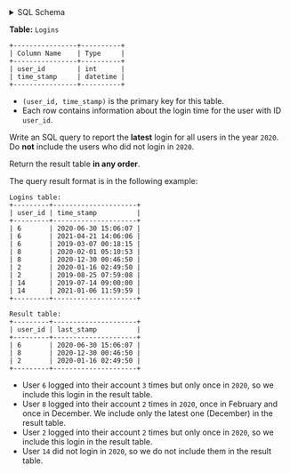 <details>
<summary> SQL Schema</summary>

```sql
DROP TABLE IF EXISTS Logins;

CREATE TABLE IF NOT EXISTS
  Logins (user_id int, time_stamp datetime);

INSERT INTO
  Logins (user_id, time_stamp)
VALUES
  ('6', '2020-06-30 15:06:07'),
  ('6', '2021-04-21 14:06:06'),
  ('6', '2019-03-07 00:18:15'),
  ('8', '2020-02-01 05:10:53'),
  ('8', '2020-12-30 00:46:50'),
  ('2', '2020-01-16 02:49:50'),
  ('2', '2019-08-25 07:59:08'),
  ('14', '2019-07-14 09:00:00'),
  ('14', '2021-01-06 11:59:59');
```

</details>

**Table:** `Logins`

```
+----------------+----------+
| Column Name    | Type     |
+----------------+----------+
| user_id        | int      |
| time_stamp     | datetime |
+----------------+----------+
```

- `(user_id, time_stamp)` is the primary key for this table.
- Each row contains information about the login time for the user with ID `user_id`.

Write an SQL query to report the **latest** login for all users in the year `2020`. Do **not** include the users who did not login in `2020`.

Return the result table **in any order**.

The query result format is in the following example:

```
Logins table:
+---------+---------------------+
| user_id | time_stamp          |
+---------+---------------------+
| 6       | 2020-06-30 15:06:07 |
| 6       | 2021-04-21 14:06:06 |
| 6       | 2019-03-07 00:18:15 |
| 8       | 2020-02-01 05:10:53 |
| 8       | 2020-12-30 00:46:50 |
| 2       | 2020-01-16 02:49:50 |
| 2       | 2019-08-25 07:59:08 |
| 14      | 2019-07-14 09:00:00 |
| 14      | 2021-01-06 11:59:59 |
+---------+---------------------+

Result table:
+---------+---------------------+
| user_id | last_stamp          |
+---------+---------------------+
| 6       | 2020-06-30 15:06:07 |
| 8       | 2020-12-30 00:46:50 |
| 2       | 2020-01-16 02:49:50 |
+---------+---------------------+
```

- User `6` logged into their account `3` times but only once in `2020`, so we include this login in the result table.
- User `8` logged into their account `2` times in `2020`, once in February and once in December. We include only the latest one (December) in the result table.
- User `2` logged into their account `2` times but only once in `2020`, so we include this login in the result table.
- User `14` did not login in `2020`, so we do not include them in the result table.